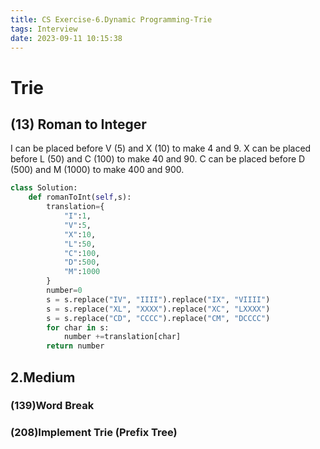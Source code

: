 ```yaml
---
title: CS Exercise-6.Dynamic Programming-Trie
tags: Interview
date: 2023-09-11 10:15:38
---
```


# Trie
## (13) Roman to Integer
I can be placed before V (5) and X (10) to make 4 and 9. 
X can be placed before L (50) and C (100) to make 40 and 90. 
C can be placed before D (500) and M (1000) to make 400 and 900.

```python
class Solution:
    def romanToInt(self,s):
        translation={
            "I":1,
            "V":5,
            "X":10,
            "L":50,
            "C":100,
            "D":500,
            "M":1000
        }
        number=0
        s = s.replace("IV", "IIII").replace("IX", "VIIII")
        s = s.replace("XL", "XXXX").replace("XC", "LXXXX")
        s = s.replace("CD", "CCCC").replace("CM", "DCCCC")
        for char in s:
            number +=translation[char]
        return number
```


##   2.Medium

###   (139)Word Break

###   (208)Implement Trie (Prefix Tree)

